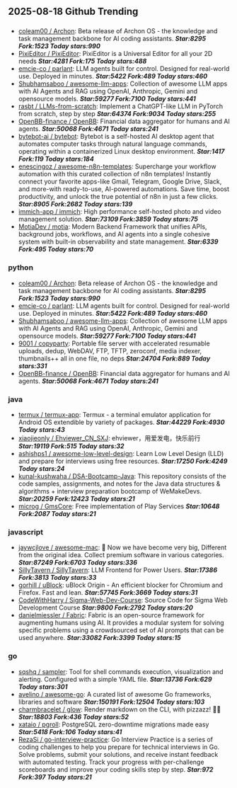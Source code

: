## 2025-08-18 Github Trending

### 
* [coleam00 / Archon](https://github.com/coleam00/Archon): Beta release of Archon OS - the knowledge and task management backbone for AI coding assistants. ***Star:8295 Fork:1523 Today stars:990***
* [PixiEditor / PixiEditor](https://github.com/PixiEditor/PixiEditor): PixiEditor is a Universal Editor for all your 2D needs ***Star:4281 Fork:175 Today stars:488***
* [emcie-co / parlant](https://github.com/emcie-co/parlant): LLM agents built for control. Designed for real-world use. Deployed in minutes. ***Star:5422 Fork:489 Today stars:460***
* [Shubhamsaboo / awesome-llm-apps](https://github.com/Shubhamsaboo/awesome-llm-apps): Collection of awesome LLM apps with AI Agents and RAG using OpenAI, Anthropic, Gemini and opensource models. ***Star:59277 Fork:7100 Today stars:441***
* [rasbt / LLMs-from-scratch](https://github.com/rasbt/LLMs-from-scratch): Implement a ChatGPT-like LLM in PyTorch from scratch, step by step ***Star:64374 Fork:9034 Today stars:255***
* [OpenBB-finance / OpenBB](https://github.com/OpenBB-finance/OpenBB): Financial data aggregator for humans and AI agents. ***Star:50068 Fork:4671 Today stars:241***
* [bytebot-ai / bytebot](https://github.com/bytebot-ai/bytebot): Bytebot is a self-hosted AI desktop agent that automates computer tasks through natural language commands, operating within a containerized Linux desktop environment. ***Star:1417 Fork:119 Today stars:184***
* [enescingoz / awesome-n8n-templates](https://github.com/enescingoz/awesome-n8n-templates): Supercharge your workflow automation with this curated collection of n8n templates! Instantly connect your favorite apps-like Gmail, Telegram, Google Drive, Slack, and more-with ready-to-use, AI-powered automations. Save time, boost productivity, and unlock the true potential of n8n in just a few clicks. ***Star:8905 Fork:2682 Today stars:139***
* [immich-app / immich](https://github.com/immich-app/immich): High performance self-hosted photo and video management solution. ***Star:73109 Fork:3859 Today stars:75***
* [MotiaDev / motia](https://github.com/MotiaDev/motia): Modern Backend Framework that unifies APIs, background jobs, workflows, and AI agents into a single cohesive system with built-in observability and state management. ***Star:6339 Fork:495 Today stars:70***

### python
* [coleam00 / Archon](https://github.com/coleam00/Archon): Beta release of Archon OS - the knowledge and task management backbone for AI coding assistants. ***Star:8295 Fork:1523 Today stars:990***
* [emcie-co / parlant](https://github.com/emcie-co/parlant): LLM agents built for control. Designed for real-world use. Deployed in minutes. ***Star:5422 Fork:489 Today stars:460***
* [Shubhamsaboo / awesome-llm-apps](https://github.com/Shubhamsaboo/awesome-llm-apps): Collection of awesome LLM apps with AI Agents and RAG using OpenAI, Anthropic, Gemini and opensource models. ***Star:59277 Fork:7100 Today stars:441***
* [9001 / copyparty](https://github.com/9001/copyparty): Portable file server with accelerated resumable uploads, dedup, WebDAV, FTP, TFTP, zeroconf, media indexer, thumbnails++ all in one file, no deps ***Star:24704 Fork:889 Today stars:331***
* [OpenBB-finance / OpenBB](https://github.com/OpenBB-finance/OpenBB): Financial data aggregator for humans and AI agents. ***Star:50068 Fork:4671 Today stars:241***

### java
* [termux / termux-app](https://github.com/termux/termux-app): Termux - a terminal emulator application for Android OS extendible by variety of packages. ***Star:44229 Fork:4930 Today stars:43***
* [xiaojieonly / Ehviewer_CN_SXJ](https://github.com/xiaojieonly/Ehviewer_CN_SXJ): ehviewer，用爱发电，快乐前行 ***Star:19119 Fork:515 Today stars:32***
* [ashishps1 / awesome-low-level-design](https://github.com/ashishps1/awesome-low-level-design): Learn Low Level Design (LLD) and prepare for interviews using free resources. ***Star:17250 Fork:4249 Today stars:24***
* [kunal-kushwaha / DSA-Bootcamp-Java](https://github.com/kunal-kushwaha/DSA-Bootcamp-Java): This repository consists of the code samples, assignments, and notes for the Java data structures & algorithms + interview preparation bootcamp of WeMakeDevs. ***Star:20259 Fork:12423 Today stars:21***
* [microg / GmsCore](https://github.com/microg/GmsCore): Free implementation of Play Services ***Star:10648 Fork:2087 Today stars:21***

### javascript
* [jaywcjlove / awesome-mac](https://github.com/jaywcjlove/awesome-mac):  Now we have become very big, Different from the original idea. Collect premium software in various categories. ***Star:87249 Fork:6703 Today stars:336***
* [SillyTavern / SillyTavern](https://github.com/SillyTavern/SillyTavern): LLM Frontend for Power Users. ***Star:17386 Fork:3813 Today stars:33***
* [gorhill / uBlock](https://github.com/gorhill/uBlock): uBlock Origin - An efficient blocker for Chromium and Firefox. Fast and lean. ***Star:57745 Fork:3669 Today stars:31***
* [CodeWithHarry / Sigma-Web-Dev-Course](https://github.com/CodeWithHarry/Sigma-Web-Dev-Course): Source Code for Sigma Web Development Course ***Star:9800 Fork:2792 Today stars:20***
* [danielmiessler / Fabric](https://github.com/danielmiessler/Fabric): Fabric is an open-source framework for augmenting humans using AI. It provides a modular system for solving specific problems using a crowdsourced set of AI prompts that can be used anywhere. ***Star:33082 Fork:3399 Today stars:15***

### go
* [sqshq / sampler](https://github.com/sqshq/sampler): Tool for shell commands execution, visualization and alerting. Configured with a simple YAML file. ***Star:13736 Fork:629 Today stars:301***
* [avelino / awesome-go](https://github.com/avelino/awesome-go): A curated list of awesome Go frameworks, libraries and software ***Star:150191 Fork:12504 Today stars:103***
* [charmbracelet / glow](https://github.com/charmbracelet/glow): Render markdown on the CLI, with pizzazz! 💅🏻 ***Star:18803 Fork:436 Today stars:52***
* [xataio / pgroll](https://github.com/xataio/pgroll): PostgreSQL zero-downtime migrations made easy ***Star:5418 Fork:106 Today stars:41***
* [RezaSi / go-interview-practice](https://github.com/RezaSi/go-interview-practice): Go Interview Practice is a series of coding challenges to help you prepare for technical interviews in Go. Solve problems, submit your solutions, and receive instant feedback with automated testing. Track your progress with per-challenge scoreboards and improve your coding skills step by step. ***Star:972 Fork:397 Today stars:21***
